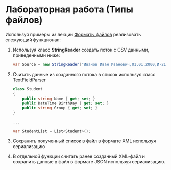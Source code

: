 # Лабораторная работа (Типы файлов)

Используя примеры из лекции [Форматы файлов](../articles/t5_file_types.md) реализовать слежующий функционал:

1. Используя класс **StringReader** создать поток с CSV данными, приведенными ниже:

    ```cs
    var Source = new StringReader("Иванов Иван Иванович,01.01.2000,И-21\nПетров Петр Петрович,02.02.2002,С-21\nСидоров Сидор Сидорович,03.03.2003,И-31");
    ```

2. Считать данные из созданного потока в список используя класс TextFieldParser

    ```cs
    class Student
    {
        public string Name { get; set; }
        public DateTime BirthDay { get; set; }
        public string Group { get; set; }
    }

    ...

    var StudentList = List<Student>();
    ```

3. Сохранить полученный список в файл в формате XML используя сериализацию

4. В отдельной функции считать ранее созданный XML-файл и сохранить данные в файл в формате JSON используя сериализацию.